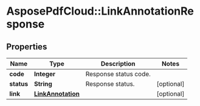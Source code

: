 ﻿# AsposePdfCloud::LinkAnnotationResponse


## Properties
Name | Type | Description | Notes
------------ | ------------- | ------------- | -------------
**code** | **Integer** | Response status code. | 
**status** | **String** | Response status. | [optional] 
**link** | [**LinkAnnotation**](LinkAnnotation.md) |  | [optional] 


